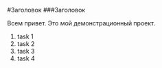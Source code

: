 #Заголовок
###Заголовок

Всем привет. Это мой демонстрационный проект. 
1. task 1
1. task 2
1. task 3
1. task 4